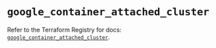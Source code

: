 # `google_container_attached_cluster`

Refer to the Terraform Registry for docs: [`google_container_attached_cluster`](https://registry.terraform.io/providers/hashicorp/google/4.85.0/docs/resources/container_attached_cluster).
